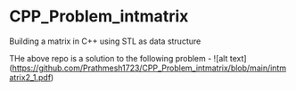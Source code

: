 # CPP_Problem_intmatrix
Building a matrix in C++ using STL as  data structure

THe above repo is a solution to the following problem -
![alt text] (https://github.com/Prathmesh1723/CPP_Problem_intmatrix/blob/main/intmatrix2_1.pdf)
